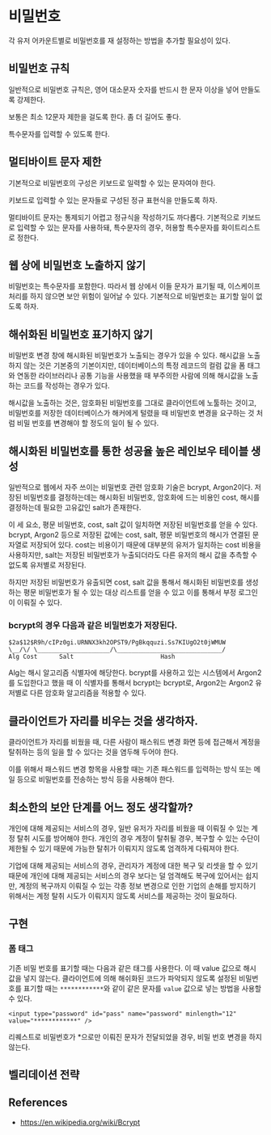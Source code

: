 # 비밀번호

각 유저 어카운트별로 비밀번호를 재 설정하는 방법을 추가할 필요성이 있다.

## 비밀번호 규칙

일반적으로 비밀번호 규칙은, 영어 대소문자 숫자를 반드시 한 문자 이상을 넣어 만들도록 강제한다.

보통은 최소 12문자 제한을 걸도록 한다. 좀 더 길어도 좋다.

특수문자를 입력할 수 있도록 한다.

## 멀티바이트 문자 제한

기본적으로 비밀번호의 구성은 키보드로 일력할 수 있는 문자여야 한다.

키보드로 입력할 수 있는 문자들로 구성된 정규 표현식을 만들도록 하자.

멀티바이트 문자는 통제되기 어렵고 정규식을 작성하기도 까다롭다. 기본적으로 키보드로 입력할 수 있는 문자를 사용하돼, 특수문자의 경우, 허용할 특수문자를 화이트리스트로 정한다.

## 웹 상에 비밀번호 노출하지 않기

비밀번호는 특수문자를 포함한다. 따라서 웹 상에서 이들 문자가 표기될 때, 이스케이프처리를 하지 않으면 보안 위험이 일어날 수 있다. 기본적으로 비밀번호는 표기할 일이 없도록 하자.

## 해쉬화된 비밀번호 표기하지 않기

비밀번호 변경 창에 해시화된 비밀번호가 노출되는 경우가 있을 수 있다. 해시값을 노출하지 않는 것은 기본중의 기본이지만, 데이터베이스의 특정 레코드의 컬럼 값을 폼 태그와 연동한 라이브러리나 공통 기능을 사용했을 때 부주의한 사람에 의해 해시값을 노출하는 코드를 작성하는 경우가 있다.

해시값을 노출하는 것은, 암호화된 비밀번호를 그대로 클라이언트에 노툴하는 것이고, 비밀번호를 저장한 데이터베이스가 해커에게 털렸을 때 비밀번호 변경을 요구하는 것 처럼 비밀 번호를 변경해야 할 정도의 일이 될 수 있다.

## 해시화된 비밀번호를 통한 성공율 높은 레인보우 테이블 생성

일반적으로 웹에서 자주 쓰이는 비밀번호 관련 암호화 기술은 bcrypt, Argon2이다. 저장된 비밀번호를 결정하는데는 해시화된 비밀번호, 암호화에 드는 비용인 cost, 해시를 결정하는데 필요한 고유값인 salt가 존재한다.

이 세 요소, 평문 비밀번호, cost, salt 값이 일치하면 저장된 비밀번호를 얻을 수 있다. bcrypt, Argon2 등으로 저장된 값에는 cost, salt, 평문 비밀번호의 해시가 연결된 문자열로 저장되어 있다. cost는 비용이기 때문에 대부분의 유저가 일치하는 cost 비용을 사용하지만, salt는 저장된 비밀번호가 누출되더라도 다른 유저의 해시 값을 추측할 수 없도록 유저별로 저장된다.

하지만 저장된 비밀번호가 유출되면 cost, salt 값을 통해서 해시화된 비밀번호를 생성하는 평문 비밀번호가 될 수 있는 대상 리스트를 얻을 수 있고 이를 통해서 부정 로그인이 이뤄질 수 있다.

### bcrypt의 경우 다음과 같은 비밀번호가 저장된다.

```
$2a$12$R9h/cIPz0gi.URNNX3kh2OPST9/PgBkqquzi.Ss7KIUgO2t0jWMUW
\__/\/ \____________________/\_____________________________/
Alg Cost      Salt                        Hash
```

Alg는 해시 알고리즘 식별자에 해당한다. bcrypt를 사용하고 있는 시스템에서 Argon2를 도입한다고 했을 때 이 식별자를 통해서 bcrypt는 bcrypt로, Argon2는 Argon2 유저별로 다른 암호화 알고리즘을 적용할 수 있다.

## 클라이언트가 자리를 비우는 것을 생각하자.

클라이언트가 자리를 비웠을 때, 다른 사람이 패스워드 변경 화면 등에 접근해서 계정을 탈취하는 등의 일을 할 수 있다는 것을 염두해 두어야 한다.

이를 위해서 패스워드 변경 항목을 사용할 때는 기존 패스워드를 입력하는 방식 또는 메일 등으로 비밀번호를 전송하는 방식 등을 사용해야 한다.

## 최소한의 보안 단계를 어느 정도 생각할까?

개인에 대해 제공되는 서비스의 경우, 일반 유저가 자리를 비웠을 때 이뤄질 수 있는 계정 탈취 시도를 방어해야 한다. 개인의 경우 계정이 탈취될 경우, 복구할 수 있는 수단이 제한될 수 있기 때문에 가능한 탈취가 이뤄지지 않도록 엄격하게 다뤄져야 한다.

기업에 대해 제공되는 서비스의 경우, 관리자가 계정에 대한 복구 및 리셋을 할 수 있기 때문에 개인에 대해 제공되는 서비스의 경우 보다는 덜 엄격해도 복구에 있어서는 쉽지만, 계정의 복구까지 이뤄질 수 있는 각종 정보 변경으로 인한 기업의 손해를 방지하기 위해서는 계정 탈취 시도가 이뤄지지 않도록 서비스를 제공하는 것이 필요하다.

## 구현

### 폼 태그

기존 비밀 번호를 표기할 때는 다음과 같은 태그를 사용한다. 이 때 value 값으로 해시 값을 넣지 않는다. 클라이언트에 의해 해쉬화된 코드가 파악되지 않도록 설정된 비밀번호를 표기할 때는 `************`와 같이 같은 문자를 `value` 값으로 넣는 방법을 사용할 수 있다.

```
<input type="password" id="pass" name="password" minlength="12" value="************" />
```

리퀘스트로 비밀번호가 *으로만 이뤄진 문자가 전달되었을 경우, 비밀 번호 변경을 하지 않는다.

## 벨리데이션 전략

## References

- https://en.wikipedia.org/wiki/Bcrypt
